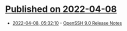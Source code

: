 # [Published on 2022-04-08](index.md)

* [2022-04-08, 05:32:10](https://news.ycombinator.com/item?id=30953634) - [OpenSSH 9.0 Release Notes](https://www.openssh.com/releasenotes.html)
